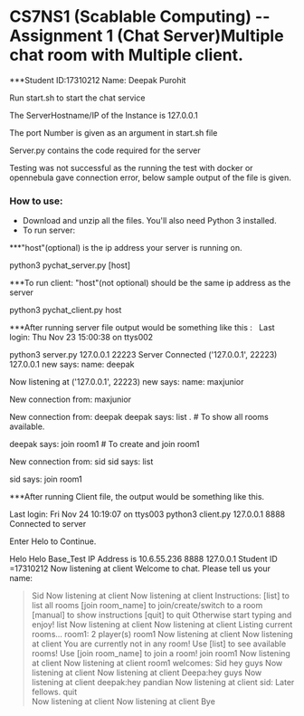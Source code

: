 CS7NS1 (Scablable Computing) -- Assignment 1 (Chat Server)Multiple chat room with Multiple client.
========================================
***Student ID:17310212 Name: Deepak Purohit

Run start.sh to start the chat service

The ServerHostname/IP of the Instance is 127.0.0.1

The port Number is given as an argument in start.sh file

Server.py contains the code required for the server

Testing was not successful as the running the test with docker or opennebula gave connection error,
below sample output of the file is given.

### How to use:
* Download and unzip all the files. You'll also need Python 3 installed.
* To run server: 

***"host"(optional) is the ip address your server is running on. 

python3 pychat_server.py [host]


***To run client: "host"(not optional) should be the same ip address as the server

python3 pychat_client.py host
 
 ***After running server file output would be something like this :
  
  Last login: Thu Nov 23 15:00:38 on ttys002

python3 server.py 127.0.0.1 22223
Server Connected   ('127.0.0.1', 22223) 127.0.0.1
new says: name: deepak

Now listening at  ('127.0.0.1', 22223)
new says: name: maxjunior

New connection from: maxjunior

New connection from: deepak
deepak says: list .                        # To show all rooms available.

deepak says: join room1                    # To create and join room1

New connection from: sid
sid says: list

sid says: join room1

***After running Client file, the output would be something like this.

Last login: Fri Nov 24 10:19:07 on ttys003
python3 client.py 127.0.0.1 8888
Connected to server

Enter Helo to Continue.
  
 Helo
Helo Base_Test
IP Address is 10.6.55.236
8888
127.0.0.1
Student ID =17310212
Now listening at client
Welcome to chat.
Please tell us your name:
> Sid
Now listening at client
Now listening at client
Instructions:
[list] to list all rooms
[join room_name] to join/create/switch to a room
[manual] to show instructions
[quit] to quit
Otherwise start typing and enjoy!
> list
Now listening at client
Now listening at client
Listing current rooms...
room1: 2 player(s)
> room1
Now listening at client
Now listening at client
You are currently not in any room! 
Use [list] to see available rooms! 
Use [join room_name] to join a room! 
> join room1
Now listening at client
Now listening at client
room1 welcomes: Sid
> hey guys
Now listening at client
Now listening at client
Deepa:hey guys
> Now listening at client
deepak:hey pandian
> Now listening at client
sid: Later fellows. 
> quit    
Now listening at client
Now listening at client
Bye
